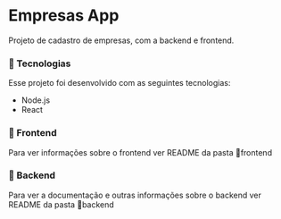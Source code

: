 # Empresas App

Projeto de cadastro de empresas, com a backend e frontend.

### 🚀 Tecnologias
Esse projeto foi desenvolvido com as seguintes tecnologias:
 - Node.js
 - React

### 🎨 Frontend
Para ver informações sobre o frontend ver README da pasta 📁frontend

### 🚧 Backend
Para ver a documentação e outras informações sobre o backend ver README da pasta 📁backend
